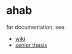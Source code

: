 ahab
=============

for documentation, see:

  + [wiki](https://github.com/djsegal/ahab/wiki)
  + [senior thesis](https://drive.google.com/file/d/0B16Sa02HRktLMFRJU1dpWHRxbEU/view?usp=sharing)
